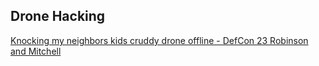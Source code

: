 ## Drone Hacking

[Knocking my neighbors kids cruddy drone offline - DefCon 23 Robinson and Mitchell](https://www.youtube.com/watch?v=5CzURm7OpAA)